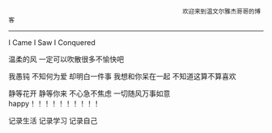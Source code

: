                                                     欢迎来到温文尔雅杰哥哥的博客

----------------------------------------------------------------------------------------------------------------------------
I Came I Saw I Conquered


温柔的风 一定可以吹散很多不愉快吧

我愚钝 不知何为爱 却明白一件事 我想和你呆在一起  不知道这算不算喜欢

静等花开  静等你来    不心急不焦虑  一切随风万事如意     happy！！！！！！！！！！

记录生活 记录学习 记录自己





                     
